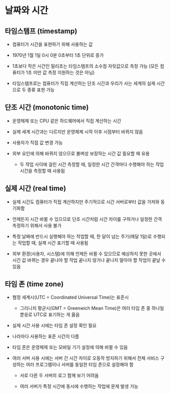 # 날짜와 시간

## 타임스탬프 (timestamp)

- 컴퓨터가 시간을 표현하기 위해 사용하는 값

- 1970년 1월 1일 0시 0분 0초부터 1초 단위로 증가

- 1초보다 작은 시간인 밀리초는 타임스탬프의 소수점 자릿값으로 측정 가능 (모든 컴퓨터가 1초 미만 값 측정 지원하는 것은 아님)

- 타임스탬프로는 컴퓨터가 직접 계산하는 단조 시간과 우리가 사는 세계의 실제 시간으로 두 종류 표현 가능

## 단조 시간 (monotonic time)

- 운영체제 또는 CPU 같은 하드웨어에서 직접 계산하는 시간

- 실제 세계 시간과는 다르지만 운영체제 시작 이후 시점부터 바뀌지 않음

- 사용자가 직접 값 변경 가능

- 외부 요인에 의해 바뀌지 않으므로 불벼성 보장하는 시간 값 필요할 때 유용

    - 두 작업 사이에 걸린 시간 측정할 때, 일정한 시간 간격마다 수행해야 하는 작업 시간을 측정할 때 사용됨

## 실제 시간 (real time)

- 실제 시간도 컴퓨터가 직접 계산하지만 주기적으로 시간 서버로부터 값을 가져와 동기화함

- 언제든지 시간 바뀔 수 있으므로 단조 시간처럼 시간 차이를 구하거나 일정한 간격 측정하기 위해서 사용 불가

- 특정 날짜에 반드시 실행해야 하는 작업할 때, 한 달이 넘는 주기(매달 1일)로 수행되는 작업할 때, 실제 시간 표기할 때 사용됨

- 외부 환경(사용자, 시스템)에 의해 언제든 바뀔 수 있으므로 예상하지 못한 곳에서 시간 값 바뀌는 경우 끝나야 할 작업 끝나지 않거나 끝나지 말아야 할 작업이 끝날 수 있음

## 타임 존 (time zone)

- 혐정 세계시(UTC = Coordinated Universal Time)는 표준시

    - 그리니치 평균시(GMT = Greenwich Mean Time)은 여러 타임 존 중 하나일 뿐응로 UTC로 표기하는 게 옳음

- 실제 시간 사용 시에는 타임 존 설정 확인 필요

- 나라마다 사용하는 표준 시간이 다름

- 타임 존은 운영체제 또는 모바일 기기 설정에 의해 바뀔 수 있음

- 여러 서버 사용 시에는 서버 간 시간 차이로 오동작 방지하기 위해서 전체 서비스 구성하는 여러 프로그램이나 서버를 동일한 타임 존으로 설정해야 함

    - 서로 다른 두 서버의 로그 함께 보기 어려움

    - 여러 서버가 특정 시간에 동시에 수행하는 작업에 문제 발생 가능